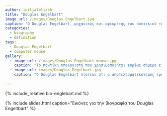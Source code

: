 ```yaml
---
author: initialelizah
title: "Douglas Engelbart"
image_url: /images/Douglas_Engelbart.jpg
caption: "O Douglas Engelbart, μηχανικός και εφευρέτης του ποντικιού του υπολογιστή."
categories:
  - biography
  - definition
tags:
  - Douglas Engelbart
  - computer mouse
gallery:
  - image_url: /images/Douglas-Engelbart-mouse.jpg
    caption: "Το ποντίκη υπολογιστή που χρησιμοποιήται ευρέως σήμερα είναι δημιουργία του Douglas Engelbart το 1968 με στόχο να γίνει η επίδραση με τον υπολογιστή ποιό εύκολη ώστε να βασίζεται περισσότερος χρόνος στην επίλυση προβλημάτων σε αυτόν."
  - image_url: images/Douglas_Engelbart.jpg
    caption: "Ο Douglas Engelbart πίστευε ότι ο αποτελεσματικότερος τρόπος για την επίλυση των προβλημάτων ήταν η αύξηση της ανθρώπινης νοημοσύνης και πως ο υπολογιστής θα ήταν ένα ουσιαστικό εργαλείο για τους μελλοντικούς εργάτες της γνώσης να λύσουν τέτοια προβλήματα. "
  
---
```


{% include_relative bio-englebart.md %}

{% include slides.html caption="Εικόνες για την βιογραφία του Douglas Engeltbart" %}
